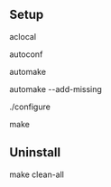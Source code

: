 ## Setup

aclocal

autoconf

automake

automake --add-missing

./configure

make


## Uninstall
make clean-all
